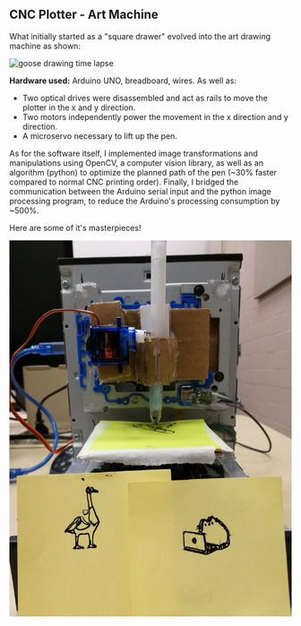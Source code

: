 ## CNC Plotter - Art Machine ## 
What initially started as a "square drawer" evolved into the art drawing machine as shown:


![goose drawing time lapse](https://raw.githubusercontent.com/PotentialOnWings/CNC-Plotter-Art-Machine/master/goosedrawing.gif)


**Hardware used:** Arduino UNO, breadboard, wires. As well as:
- Two optical drives were disassembled and act as rails to move the plotter in the x and y direction. 
- Two motors independently power the movement in the x direction and y direction.
- A microservo necessary to lift up the pen. 

As for the software itself, I implemented image transformations and manipulations using OpenCV, a computer vision library, as well as an algorithm (python) to optimize the planned path of the pen (~30% faster compared to normal CNC printing order). Finally, I bridged the communication between the Arduino serial input and the python image processing program, to reduce the Arduino's processing consumption by ~500%.

Here are some of it's masterpieces!

![images](https://raw.githubusercontent.com/PotentialOnWings/CNC-Plotter-Art-Machine/master/IMG_20171123_131458.jpg)
